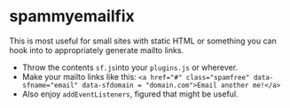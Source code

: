 # spammyemailfix

This is most useful for small sites with static HTML or something you can hook into to appropriately generate mailto links.

* Throw the contents `sf.js`into your `plugins.js` or wherever.
* Make your mailto links like this: `<a href="#" class="spamfree" data-sfname="email" data-sfdomain = "domain.com">Email another me!</a>`
* Also enjoy `addEventListeners`, figured that might be useful.